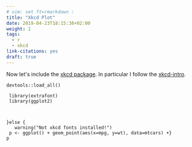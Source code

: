 ```yaml
---
# vim: set ft=rmarkdown : 
title: "Xkcd Plot"
date: 2019-04-23T18:15:38+02:00
weight: 1
tags:
  - r
  - xkcd
link-citations: yes
draft: true
---
```


Now let's include the [xkcd package](http://xkcd.r-forge.r-project.org).
In particular I follow the [xkcd-intro](https://cran.r-project.org/web/packages/xkcd/vignettes/xkcd-intro.pdf).

```{r}
devtools::load_all()
```

```{r}
 library(extrafont)
 library(ggplot2)



}else {
   warning("Not xkcd fonts installed!")
 p <- ggplot() + geom_point(aes(x=mpg, y=wt), data=mtcars) +}
p
```


<!--more-->

